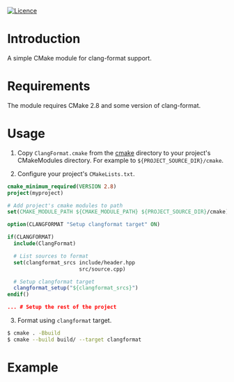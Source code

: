 [![Licence](https://img.shields.io/badge/license-Boost%201.0-blue.svg)](http://www.boost.org/LICENSE_1_0.txt)

Introduction
============

A simple CMake module for clang-format support.

Requirements
============

The module requires CMake 2.8 and some version of clang-format.

Usage
=====

1. Copy `ClangFormat.cmake` from the [cmake](cmake) directory to your project's
   CMakeModules directory. For example to `${PROJECT_SOURCE_DIR}/cmake`.

2. Configure your project's `CMakeLists.txt`.

```cmake
cmake_minimum_required(VERSION 2.8)
project(myproject)

# Add project's cmake modules to path
set(CMAKE_MODULE_PATH ${CMAKE_MODULE_PATH} ${PROJECT_SOURCE_DIR}/cmake)

option(CLANGFORMAT "Setup clangformat target" ON)

if(CLANGFORMAT)
  include(ClangFormat)

  # List sources to format
  set(clangformat_srcs include/header.hpp
                       src/source.cpp)

  # Setup clangformat target
  clangformat_setup("${clangformat_srcs}")
endif()

... # Setup the rest of the project
```

3. Format using `clangformat` target.

```bash
$ cmake . -Bbuild
$ cmake --build build/ --target clangformat
```

Example
=======


